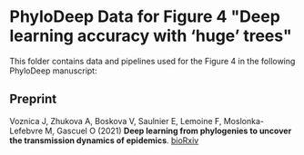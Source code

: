 # PhyloDeep Data for Figure 4 "Deep learning accuracy with ‘huge’ trees"

This folder contains data and pipelines used for the Figure 4 in the following PhyloDeep manuscript:

## Preprint

Voznica J, Zhukova A, Boskova V, Saulnier E, Lemoine F, Moslonka-Lefebvre M, Gascuel O (2021)
__Deep learning from phylogenies to uncover the transmission dynamics of epidemics__. [bioRxiv](https://www.biorxiv.org/content/10.1101/2021.03.11.435006v1)
